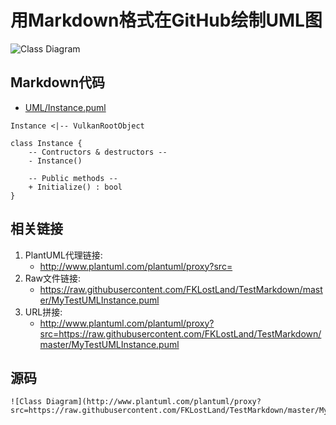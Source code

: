 用Markdown格式在GitHub绘制UML图
====

[comment]: # ( 来源参考: https://stackoverflow.com/a/32771815/1474291 )

![Class Diagram](http://www.plantuml.com/plantuml/proxy?src=https://raw.githubusercontent.com/FKLostLand/TestMarkdown/master/MyTestUMLInstance.puml)

Markdown代码
----

* [UML/Instance.puml][1]

[1]: https://raw.githubusercontent.com/FKLostLand/TestMarkdown/master/MyTestUMLInstance.puml

```
Instance <|-- VulkanRootObject

class Instance {
    -- Contructors & destructors --
    - Instance()
    
    -- Public methods --
    + Initialize() : bool
}
```

相关链接
----

1. PlantUML代理链接:
    * http://www.plantuml.com/plantuml/proxy?src=
2. Raw文件链接:
    * https://raw.githubusercontent.com/FKLostLand/TestMarkdown/master/MyTestUMLInstance.puml
3. URL拼接:
    * http://www.plantuml.com/plantuml/proxy?src=https://raw.githubusercontent.com/FKLostLand/TestMarkdown/master/MyTestUMLInstance.puml

源码
----

```
![Class Diagram](http://www.plantuml.com/plantuml/proxy?src=https://raw.githubusercontent.com/FKLostLand/TestMarkdown/master/MyTestUMLInstance.puml)
```
